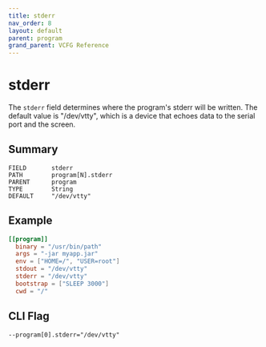 ```yaml
---
title: stderr
nav_order: 8
layout: default
parent: program
grand_parent: VCFG Reference
---
```


# stderr

The `stderr` field determines where the program's stderr will be written.
The default value is "/dev/vtty", which is a device that echoes data to the serial port and the screen.

## Summary

```
FIELD       stderr
PATH        program[N].stderr
PARENT      program
TYPE        String
DEFAULT     "/dev/vtty"
```

## Example

```toml
[[program]]
  binary = "/usr/bin/path"
  args = "-jar myapp.jar"
  env = ["HOME=/", "USER=root"]
  stdout = "/dev/vtty"
  stderr = "/dev/vtty"
  bootstrap = ["SLEEP 3000"]
  cwd = "/"
```

## CLI Flag

```
--program[0].stderr="/dev/vtty"
```